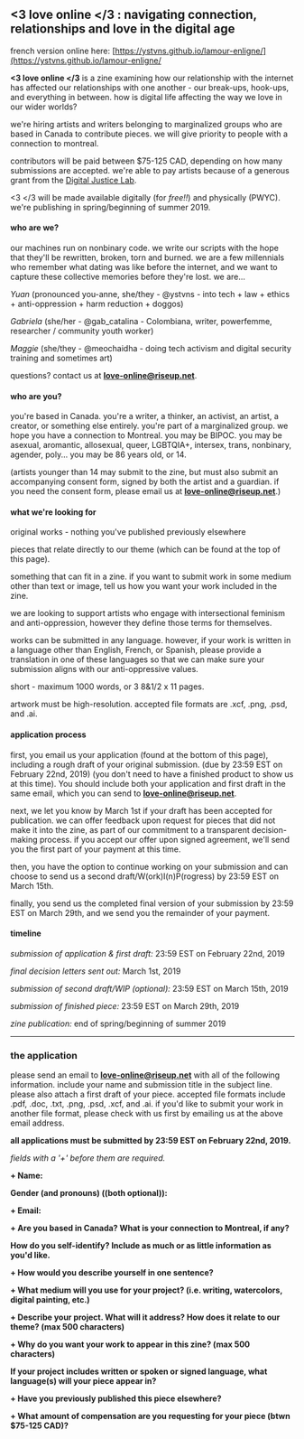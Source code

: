 ## <3 love online </3 : navigating connection, relationships and love in the digital age

french version online here: [https://ystvns.github.io/lamour-enligne/](https://ystvns.github.io/lamour-enligne/

**<3 love online </3** is a zine examining how our relationship with the internet has affected our relationships with one another - our break-ups, hook-ups, and everything in between. how is digital life affecting the way we love in our wider worlds? 

we're hiring artists and writers belonging to marginalized groups who are based in Canada to contribute pieces. we will give priority to people with a connection to montreal. 

contributors will be paid between $75-125 CAD, depending on how many submissions are accepted. 
we're able to pay artists because of a generous grant from the [Digital Justice Lab](https://digitaljusticelab.ca/).

<3 </3 will be made available digitally (for *free!!*) and physically (PWYC).  we're publishing in spring/beginning of summer 2019.


#### who are we? 

our machines run on nonbinary code. we write our scripts with the hope that they'll be rewritten, broken, torn and burned. we are a few millennials who remember what dating was like before the internet, and we want to capture these collective memories before they're lost. we are...

*Yuan* (pronounced you-anne, she/they - @ystvns - into tech + law + ethics + anti-oppression + harm reduction + doggos)

*Gabriela* (she/her - @gab_catalina - Colombiana, writer, powerfemme, researcher / community youth worker)

*Maggie* (she/they - @meochaidha - doing tech activism and digital security training and sometimes art) 


questions? contact us at **love-online@riseup.net**. 


#### who are you?

you're based in Canada. you're a writer, a thinker, an activist, an artist, a creator, or something else entirely. you're part of a marginalized group. we hope you have a connection to Montreal. you may be BIPOC. you may be asexual, aromantic, allosexual, queer, LGBTQIA+, intersex, trans, nonbinary, agender, poly...  you may be 86 years old, or 14. 

(artists younger than 14 may submit to the zine, but must also submit an accompanying consent form, signed by both the artist and a guardian. if you need the consent form, please email us at **love-online@riseup.net**.)

#### what we're looking for 

original works - nothing you've published previously elsewhere

pieces that relate directly to our theme (which can be found at the top of this page).

something that can fit in a zine. if you want to submit work in some medium other than text or image, tell us how you want your work included in the zine. 

we are looking to support artists who engage with intersectional feminism and anti-oppression, however they define those terms for themselves. 

works can be submitted in any language. however, if your work is written in a language other than English, French, or Spanish, please provide a translation in one of these languages so that we can make sure your submission aligns with our anti-oppressive values.

short - maximum 1000 words, or 3 8&1/2 x 11 pages.

artwork must be high-resolution. accepted file formats are .xcf, .png, .psd, and .ai. 

#### application process

first, you email us your application (found at the bottom of this page), including a rough draft of your original submission. (due by 23:59 EST on February 22nd, 2019) (you don't need to have a finished product to show us at this time). You should include both your application and first draft in the same email, which you can send to **love-online@riseup.net**.

next, we let you know by March 1st if your draft has been accepted for publication. we can offer feedback upon request for pieces that did not make it into the zine, as part of our commitment to a transparent decision-making process. if you accept our offer upon signed agreement, we'll send you the first part of your payment at this time.

then, you have the option to continue working on your submission and can choose to send us a second draft/W(ork)I(n)P(rogress) by 23:59 EST on March 15th.

finally, you send us the completed final version of your submission by 23:59 EST on March 29th, and we send you the remainder of your payment.

#### timeline

*submission of application & first draft:* 23:59 EST on February 22nd, 2019

*final decision letters sent out:* March 1st, 2019

*submission of second draft/WIP (optional):* 23:59 EST on March 15th, 2019

*submission of finished piece:* 23:59 EST on March 29th, 2019

*zine publication:* end of spring/beginning of summer 2019

---------------












### the application

please send an email to **love-online@riseup.net** with all of the following information. include your name and submission title in the subject line. please also attach a first draft of your piece. accepted file formats include .pdf, .doc, .txt, .png, .psd, .xcf, and .ai. if you'd like to submit your work in another file format, please check with us first by emailing us at the above email address.  

**all applications must be submitted by 23:59 EST on February 22nd, 2019.**  



*fields with a '+' before them are required.*

**+ Name:**

**Gender (and pronouns) ((both optional)):**

**+ Email:**

**+ Are you based in Canada? What is your connection to Montreal, if any?**

**How do you self-identify? Include as much or as little information as you'd like.**

**+ How would you describe yourself in one sentence?**

**+ What medium will you use for your project? (i.e. writing, watercolors, digital painting, etc.)**

**+ Describe your project. What will it address? How does it relate to our theme? (max 500 characters)** 

**+ Why do you want your work to appear in this zine? (max 500 characters)**

**If your project includes written or spoken or signed language, what language(s) will your piece appear in?**

**+ Have you previously published this piece elsewhere?**

**+ What amount of compensation are you requesting for your piece (btwn $75-125 CAD)?**


